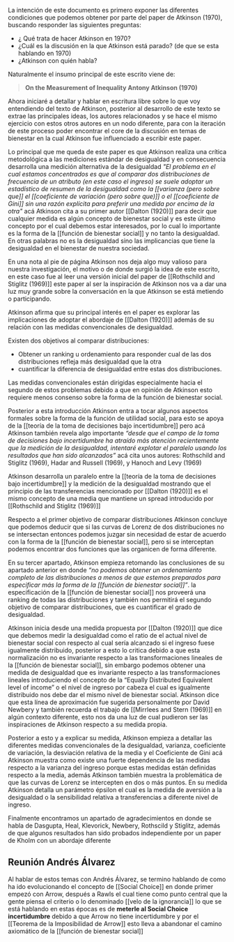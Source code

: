 La intención de este documento es primero exponer las diferentes condiciones que podemos obtener por parte del paper de Atkinson (1970), buscando responder las siguientes preguntas:

- ¿ Qué trata de hacer Atkinson en 1970?
- ¿Cuál es la discusión en la que Atkinson está parado? (de que se esta hablando en 1970)
- ¿Atkinson con quién habla?

Naturalmente el insumo principal de este escrito viene de:

> **On the Measurement of Inequality
> Antony Atkinson (1970)**

Ahora iniciaré a detallar y hablar en escritura libre sobre lo que voy entendiendo del texto de Atkinson, posterior al desarrollo de este texto se extrae las principales ideas, los autores relacionados y se hace el mismo ejercicio con estos otros autores en un nodo diferente, para con la iteración de este proceso poder encontrar el core de la discusión en temas de bienestar en la cual Atkinson fue influenciado a escribir este paper.

Lo principal que me queda de este paper es que Atkinson realiza una crítica metodológica a las mediciones estándar de desigualdad y en consecuencia desarrolla una medición alternativa de la desigualdad *"El problema en el cual estamos concentrados es que al comparar dos distribuciones de frecuencia de un atributo (en este caso el ingreso) se suele adoptar un estadístico de resumen de la desigualdad como la [[varianza (pero sobre que]] el [[coeficiente de variación (pero sobre que)]] o el [[coeficiente de Gini]] sin una razón explícita para preferir una medida por encima de la otra"* acá Atkinson cita a su primer autor [[Dalton (1920)]] para decir que cualquier medida es algún concepto de bienestar social y es este último concepto por el cual debemos estar interesados, por lo cual lo importante es la forma de la [[función de bienestar social]] y no tanto la desigualdad. En otras palabras no es la desigualdad sino las implicancias que tiene la desigualdad en el bienestar de nuestra sociedad.

En una nota al pie de página Atkinson nos deja algo muy valioso para nuestra investigación, el motivo o de donde surgió la idea de este escrito, en este caso fue al leer una versión inicial del paper de [[Rothschild and Stiglitz (1969)]] este paper al ser la inspiración de Atkinson nos va a dar una luz muy grande sobre la conversación en la que Atkinson se está metiendo o participando. 

Atkinson afirma que su principal interés en el paper es explorar las implicaciones de adoptar el abordaje de [[Dalton (1920)]] además de su relación con las medidas convencionales de desigualdad.

Existen dos objetivos al comparar distribuciones:

- Obtener un ranking u ordenamiento para responder cual de las dos distribuciones refleja más desigualdad que la otra
- cuantificar la diferencia de desigualdad entre estas dos distribuciones.

Las medidas convencionales están dirigidas especialmente hacia el segundo de estos problemas debido a que en opinión de Atkinson esto requiere menos consenso sobre la forma de la función de bienestar social.

Posterior a esta introducción Atkinson entra a tocar algunos aspectos formales sobre la forma de la función de utilidad social, para esto se apoya de la [[teoría de la toma de decisiones bajo incertidumbre]] pero acá Atkinson también revela algo importante *“desde que el campo de la toma de decisiones bajo incertidumbre ha atraído más atención recientemente que la medición de la desigualdad, intentaré explotar el paralelo usando los resultados que han sido alcanzados”* acá cita unos autores: Rothschild and Stiglitz (1969), Hadar and Russell (1969), y Hanoch and Levy (1969)

Atkinson desarrolla un paralelo entre la [[teoría de la toma de decisiones bajo incertidumbre]] y la medición de la desigualdad mostrando que el principio de las transferencias mencionado por [[Dalton (1920)]] es el mismo concepto de una media que mantiene un spread introducido por [[Rothschild and Stiglitz (1969)]]

Respecto a el primer objetivo de comparar distribuciones Atkinson concluye que podemos deducir que si las curvas de Lorenz de dos distribuciones no se intersectan entonces podemos juzgar sin necesidad de estar de acuerdo con la forma de la [[función de bienestar social]], pero si se interceptan podemos encontrar dos funciones que las organicen de forma diferente.

En su tercer apartado, Atkinson empieza retomando las conclusiones de su apartado anterior en donde *“no podemos obtener un ordenamiento completo de las distribuciones a menos de que estemos preparados para especificar más la forma de la [[función de bienestar social]]”*. la especificación de la [[función de bienestar social]] nos proveerá una ranking de todas las distribuciones y también nos permitirá el segundo objetivo de comparar distribuciones, que es cuantificar el grado de desigualdad.

Atkinson inicia desde una medida propuesta por [[Dalton (1920)]] que dice que debemos medir la desigualdad como el ratio de el actual nivel de bienestar social con respecto al cual sería alcanzado si el ingreso fuese igualmente distribuido, posterior a esto lo critica debido a que esta normalización no es invariante respecto a las transformaciones lineales de la [[función de bienestar social]], sin embargo podemos obtener una medida de desigualdad que es invariante respecto a las transformaciones lineales introduciendo el concepto de la “Equally Distributed Equivalent level of income” o el nivel de ingreso por cabeza el cual es igualmente distribuido nos debe dar el mismo nivel de bienestar social. Atkinson dice que esta línea de aproximación fue sugerida personalmente por David Newbery y también recuerda el trabajo de [[Mirrlees and Stern (1969)]] en algún contexto diferente, esto nos da una luz de cual pudieron ser las inspiraciones de Atkinson respecto a su medida propia.

Posterior a esto y a explicar su medida, Atkinson empieza a detallar las diferentes medidas convencionales de la desigualdad, varianza, coeficiente de variación, la desviación relativa de la media y el Coeficiente de Gini acá Atkinson muestra como existe una fuerte dependencia de las medidas respecto a la varianza del ingreso porque estas medidas están definidas respecto a la media, además Atkinson también muestra la problemática de que las curvas de Lorenz se intercepten en dos o más puntos. En su medida Atkinson detalla un parámetro épsilon el cual es la medida de aversión a la desigualdad o la sensibilidad relativa a transferencias a diferente nivel de ingreso.

Finalmente encontramos un apartado de agradecimientos en donde se habla de Dasgupta, Heal, Klevorick, Newbery, Rothscild y Stiglitz, además de que algunos resultados han sido probados independiente por un paper de Kholm con un abordaje diferente

## Reunión Andrés Álvarez

Al hablar de estos temas con Andrés Álvarez, se termino hablando de como ha ido evolucionando el concepto de [[Social Choice]] en donde primer empezó con Arrow, después a Rawls el cual tiene como punto central que la gente piensa el criterio o lo denominado [[velo de la ignorancia]] lo que se está hablando en estas épocas es de **meterle al Social Choice incertidumbre** debido a que Arrow no tiene incertidumbre y por el [[Teorema de la Imposibilidad de Arrow]] esto lleva a abandonar el camino axiomático de la [[función de bienestar social]]
